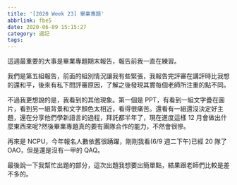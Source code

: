 ```yaml
---
title: '[2020 Week 23] 畢業專題'
abbrlink: fbe5
date: 2020-06-09 15:15:27
category: 週記
tags:
---
```

這週最重要的大事是畢業專題期末報告，報告前我一直在練習。
<!-- more -->
我們是第五組報告，前面的組別情況讓我有些緊張，我報告完評審在講評時比我想的還和平，後來有私下問評審原因，了解之後發現其實每個老師所注重的點不同。

不過我更想說的是，我看到的其他現象。第一個是 PPT，有看到一組文字疊在圖片，看到另一組背景和文字顏色太相近，看得很痛苦。還看有一組還沒決定好主題，還在分享他們學新語言的過程，拜託都半年了，現在進度這樣 12 月會做出什麼東西來呢?然後畢業專題真的要有團隊合作的能力，不然會很慘。

再來是 NCPU，今年報名人數依舊很踴躍，剛剛我看(6/9 週二下午)已經 20 隊了 OAO，但是還是沒有一甲的 QAQ。

最後說一下我幫忙出題的部分，這次出題我想要出簡單點，結果跟老師們比較是差不多的。